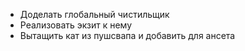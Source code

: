 
- Доделать глобальный чистильщик
- Реализовать экзит к нему
- Вытащить кат из пушсвапа и добавить для ансета
